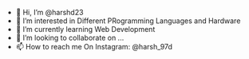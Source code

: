 - 👋 Hi, I’m @harshd23
- 👀 I’m interested in Different PRogramming Languages and Hardware
- 🌱 I’m currently learning Web Development
- 💞️ I’m looking to collaborate on ...
- 📫 How to reach me On Instagram: @harsh_97d

<!---
harshd23/harshd23 is a ✨ special ✨ repository because its `README.md` (this file) appears on your GitHub profile.
You can click the Preview link to take a look at your changes.
--->
